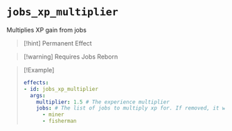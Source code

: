 # `jobs_xp_multiplier`

Multiplies XP gain from jobs

> [!hint] Permanent Effect

> [!warning] Requires Jobs Reborn

> [!Example]
> ```yaml
> effects:
> - id: jobs_xp_multiplier
>   args:
>     multiplier: 1.5 # The experience multiplier
>     jobs: # The list of jobs to multiply xp for. If removed, it will multiply all jobs.
>       - miner
>       - fisherman
> ```
